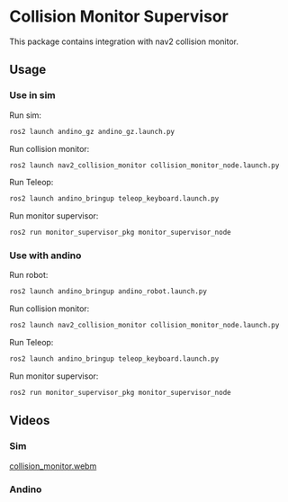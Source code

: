 # Collision Monitor Supervisor
This package contains integration with nav2 collision monitor.

## Usage

### Use in sim

Run sim:

```bash
ros2 launch andino_gz andino_gz.launch.py
```

Run collision monitor:

```bash
ros2 launch nav2_collision_monitor collision_monitor_node.launch.py 
```

Run Teleop:

```bash
ros2 launch andino_bringup teleop_keyboard.launch.py 
```

Run monitor supervisor:

```bash
ros2 run monitor_supervisor_pkg monitor_supervisor_node
```

### Use with andino

Run robot:

```bash
ros2 launch andino_bringup andino_robot.launch.py
```

Run collision monitor:

```bash
ros2 launch nav2_collision_monitor collision_monitor_node.launch.py 
```

Run Teleop:

```bash
ros2 launch andino_bringup teleop_keyboard.launch.py 
```

Run monitor supervisor:

```bash
ros2 run monitor_supervisor_pkg monitor_supervisor_node
```

## Videos

### Sim
[collision_monitor.webm](https://github.com/user-attachments/assets/a2d516bf-82d9-48e7-8483-8687e97a11c2)


### Andino




